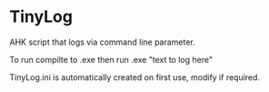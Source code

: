 # TinyLog
AHK script that logs via command line parameter.

To run compilte to .exe then run <filename>.exe "text to log here"

TinyLog.ini is automatically created on first use, modify if required.
